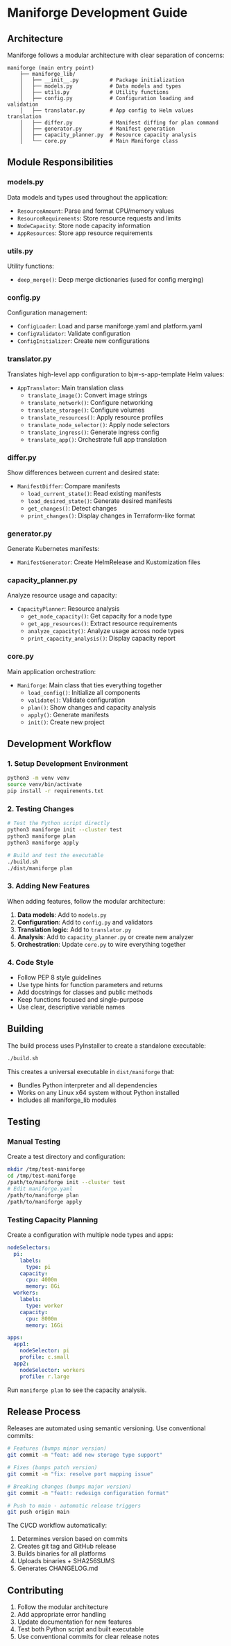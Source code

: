 # Maniforge Development Guide

## Architecture

Maniforge follows a modular architecture with clear separation of concerns:

```
maniforge (main entry point)
    ├── maniforge_lib/
    │   ├── __init__.py          # Package initialization
    │   ├── models.py            # Data models and types
    │   ├── utils.py             # Utility functions
    │   ├── config.py            # Configuration loading and validation
    │   ├── translator.py        # App config to Helm values translation
    │   ├── differ.py            # Manifest diffing for plan command
    │   ├── generator.py         # Manifest generation
    │   ├── capacity_planner.py  # Resource capacity analysis
    │   └── core.py              # Main Maniforge class
```

## Module Responsibilities

### models.py
Data models and types used throughout the application:
- `ResourceAmount`: Parse and format CPU/memory values
- `ResourceRequirements`: Store resource requests and limits
- `NodeCapacity`: Store node capacity information
- `AppResources`: Store app resource requirements

### utils.py
Utility functions:
- `deep_merge()`: Deep merge dictionaries (used for config merging)

### config.py
Configuration management:
- `ConfigLoader`: Load and parse maniforge.yaml and platform.yaml
- `ConfigValidator`: Validate configuration
- `ConfigInitializer`: Create new configurations

### translator.py
Translates high-level app configuration to bjw-s-app-template Helm values:
- `AppTranslator`: Main translation class
  - `translate_image()`: Convert image strings
  - `translate_network()`: Configure networking
  - `translate_storage()`: Configure volumes
  - `translate_resources()`: Apply resource profiles
  - `translate_node_selector()`: Apply node selectors
  - `translate_ingress()`: Generate ingress config
  - `translate_app()`: Orchestrate full app translation

### differ.py
Show differences between current and desired state:
- `ManifestDiffer`: Compare manifests
  - `load_current_state()`: Read existing manifests
  - `load_desired_state()`: Generate desired manifests
  - `get_changes()`: Detect changes
  - `print_changes()`: Display changes in Terraform-like format

### generator.py
Generate Kubernetes manifests:
- `ManifestGenerator`: Create HelmRelease and Kustomization files

### capacity_planner.py
Analyze resource usage and capacity:
- `CapacityPlanner`: Resource analysis
  - `get_node_capacity()`: Get capacity for a node type
  - `get_app_resources()`: Extract resource requirements
  - `analyze_capacity()`: Analyze usage across node types
  - `print_capacity_analysis()`: Display capacity report

### core.py
Main application orchestration:
- `Maniforge`: Main class that ties everything together
  - `load_config()`: Initialize all components
  - `validate()`: Validate configuration
  - `plan()`: Show changes and capacity analysis
  - `apply()`: Generate manifests
  - `init()`: Create new project

## Development Workflow

### 1. Setup Development Environment

```bash
python3 -m venv venv
source venv/bin/activate
pip install -r requirements.txt
```

### 2. Testing Changes

```bash
# Test the Python script directly
python3 maniforge init --cluster test
python3 maniforge plan
python3 maniforge apply

# Build and test the executable
./build.sh
./dist/maniforge plan
```

### 3. Adding New Features

When adding features, follow the modular architecture:

1. **Data models**: Add to `models.py`
2. **Configuration**: Add to `config.py` and validators
3. **Translation logic**: Add to `translator.py`
4. **Analysis**: Add to `capacity_planner.py` or create new analyzer
5. **Orchestration**: Update `core.py` to wire everything together

### 4. Code Style

- Follow PEP 8 style guidelines
- Use type hints for function parameters and returns
- Add docstrings for classes and public methods
- Keep functions focused and single-purpose
- Use clear, descriptive variable names

## Building

The build process uses PyInstaller to create a standalone executable:

```bash
./build.sh
```

This creates a universal executable in `dist/maniforge` that:
- Bundles Python interpreter and all dependencies
- Works on any Linux x64 system without Python installed
- Includes all maniforge_lib modules

## Testing

### Manual Testing

Create a test directory and configuration:

```bash
mkdir /tmp/test-maniforge
cd /tmp/test-maniforge
/path/to/maniforge init --cluster test
# Edit maniforge.yaml
/path/to/maniforge plan
/path/to/maniforge apply
```

### Testing Capacity Planning

Create a configuration with multiple node types and apps:

```yaml
nodeSelectors:
  pi:
    labels:
      type: pi
    capacity:
      cpu: 4000m
      memory: 8Gi
  workers:
    labels:
      type: worker
    capacity:
      cpu: 8000m
      memory: 16Gi

apps:
  app1:
    nodeSelector: pi
    profile: c.small
  app2:
    nodeSelector: workers
    profile: r.large
```

Run `maniforge plan` to see the capacity analysis.

## Release Process

Releases are automated using semantic versioning. Use conventional commits:

```bash
# Features (bumps minor version)
git commit -m "feat: add new storage type support"

# Fixes (bumps patch version)
git commit -m "fix: resolve port mapping issue"

# Breaking changes (bumps major version)
git commit -m "feat!: redesign configuration format"

# Push to main - automatic release triggers
git push origin main
```

The CI/CD workflow automatically:
1. Determines version based on commits
2. Creates git tag and GitHub release
3. Builds binaries for all platforms
4. Uploads binaries + SHA256SUMS
5. Generates CHANGELOG.md

## Contributing

1. Follow the modular architecture
2. Add appropriate error handling
3. Update documentation for new features
4. Test both Python script and built executable
5. Use conventional commits for clear release notes

